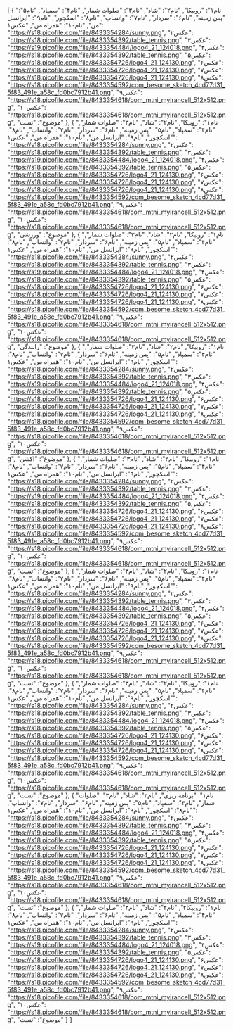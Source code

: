 [
  {
    "نام۱": "روبیکا",
    "نام۲": "شاد",
    "نام۳": "صلوات شمار",
    "نام۴": "سمپاد",
    "نام۵": "پس زمینه",
    "نام۶": "سردار",
    "نام۷": "واتساپ",
    "نام۸": "اسکچور",
    "نام۹": "ایرانسل من",
    "نام۱۰": "همراه من",
    "عکس۱": "https://s18.picofile.com/file/8433354284/sunny.png",
    "عکس۲": "https://s18.picofile.com/file/8433354392/table_tennis.png",
    "عکس۳": "https://s19.picofile.com/file/8433354484/logo4_21_124018.png",
    "عکس۴": "https://s18.picofile.com/file/8433354392/table_tennis.png",
    "عکس۵": "https://s18.picofile.com/file/8433354726/logo4_21_124130.png",
    "عکس۶": "https://s18.picofile.com/file/8433354726/logo4_21_124130.png",
    "عکس۷": "https://s18.picofile.com/file/8433354726/logo4_21_124130.png",
    "عکس۸": "https://s18.picofile.com/file/8433354592/com_besome_sketch_4cd77d31_5f83_491e_a58c_fd0bc7912b41.png",
    "عکس۹": "https://s18.picofile.com/file/8433354618/com_mtni_myirancell_512x512.png",
    "عکس۱۰": "https://s18.picofile.com/file/8433354618/com_mtni_myirancell_512x512.png",
    "موضوع": "تست"
  },
  {
    "نام۱": "روبیکا",
    "نام۲": "شاد",
    "نام۳": "صلوات شمار",
    "نام۴": "سمپاد",
    "نام۵": "پس زمینه",
    "نام۶": "سردار",
    "نام۷": "واتساپ",
    "نام۸": "اسکچور",
    "نام۹": "ایرانسل من",
    "نام۱۰": "همراه من",
    "عکس۱": "https://s18.picofile.com/file/8433354284/sunny.png",
    "عکس۲": "https://s18.picofile.com/file/8433354392/table_tennis.png",
    "عکس۳": "https://s19.picofile.com/file/8433354484/logo4_21_124018.png",
    "عکس۴": "https://s18.picofile.com/file/8433354392/table_tennis.png",
    "عکس۵": "https://s18.picofile.com/file/8433354726/logo4_21_124130.png",
    "عکس۶": "https://s18.picofile.com/file/8433354726/logo4_21_124130.png",
    "عکس۷": "https://s18.picofile.com/file/8433354726/logo4_21_124130.png",
    "عکس۸": "https://s18.picofile.com/file/8433354592/com_besome_sketch_4cd77d31_5f83_491e_a58c_fd0bc7912b41.png",
    "عکس۹": "https://s18.picofile.com/file/8433354618/com_mtni_myirancell_512x512.png",
    "عکس۱۰": "https://s18.picofile.com/file/8433354618/com_mtni_myirancell_512x512.png",
    "موضوع": "ورزشی"
  },
  {
    "نام۱": "روبیکا",
    "نام۲": "شاد",
    "نام۳": "صلوات شمار",
    "نام۴": "سمپاد",
    "نام۵": "پس زمینه",
    "نام۶": "سردار",
    "نام۷": "واتساپ",
    "نام۸": "اسکچور",
    "نام۹": "ایرانسل من",
    "نام۱۰": "همراه من",
    "عکس۱": "https://s18.picofile.com/file/8433354284/sunny.png",
    "عکس۲": "https://s18.picofile.com/file/8433354392/table_tennis.png",
    "عکس۳": "https://s19.picofile.com/file/8433354484/logo4_21_124018.png",
    "عکس۴": "https://s18.picofile.com/file/8433354392/table_tennis.png",
    "عکس۵": "https://s18.picofile.com/file/8433354726/logo4_21_124130.png",
    "عکس۶": "https://s18.picofile.com/file/8433354726/logo4_21_124130.png",
    "عکس۷": "https://s18.picofile.com/file/8433354726/logo4_21_124130.png",
    "عکس۸": "https://s18.picofile.com/file/8433354592/com_besome_sketch_4cd77d31_5f83_491e_a58c_fd0bc7912b41.png",
    "عکس۹": "https://s18.picofile.com/file/8433354618/com_mtni_myirancell_512x512.png",
    "عکس۱۰": "https://s18.picofile.com/file/8433354618/com_mtni_myirancell_512x512.png",
    "موضوع": "رانندگی"
  },
  {
    "نام۱": "روبیکا",
    "نام۲": "شاد",
    "نام۳": "صلوات شمار",
    "نام۴": "سمپاد",
    "نام۵": "پس زمینه",
    "نام۶": "سردار",
    "نام۷": "واتساپ",
    "نام۸": "اسکچور",
    "نام۹": "ایرانسل من",
    "نام۱۰": "همراه من",
    "عکس۱": "https://s18.picofile.com/file/8433354284/sunny.png",
    "عکس۲": "https://s18.picofile.com/file/8433354392/table_tennis.png",
    "عکس۳": "https://s19.picofile.com/file/8433354484/logo4_21_124018.png",
    "عکس۴": "https://s18.picofile.com/file/8433354392/table_tennis.png",
    "عکس۵": "https://s18.picofile.com/file/8433354726/logo4_21_124130.png",
    "عکس۶": "https://s18.picofile.com/file/8433354726/logo4_21_124130.png",
    "عکس۷": "https://s18.picofile.com/file/8433354726/logo4_21_124130.png",
    "عکس۸": "https://s18.picofile.com/file/8433354592/com_besome_sketch_4cd77d31_5f83_491e_a58c_fd0bc7912b41.png",
    "عکس۹": "https://s18.picofile.com/file/8433354618/com_mtni_myirancell_512x512.png",
    "عکس۱۰": "https://s18.picofile.com/file/8433354618/com_mtni_myirancell_512x512.png",
    "موضوع": "اکشن"
  },
  {
    "نام۱": "روبیکا",
    "نام۲": "شاد",
    "نام۳": "صلوات شمار",
    "نام۴": "سمپاد",
    "نام۵": "پس زمینه",
    "نام۶": "سردار",
    "نام۷": "واتساپ",
    "نام۸": "اسکچور",
    "نام۹": "ایرانسل من",
    "نام۱۰": "همراه من",
    "عکس۱": "https://s18.picofile.com/file/8433354284/sunny.png",
    "عکس۲": "https://s18.picofile.com/file/8433354392/table_tennis.png",
    "عکس۳": "https://s19.picofile.com/file/8433354484/logo4_21_124018.png",
    "عکس۴": "https://s18.picofile.com/file/8433354392/table_tennis.png",
    "عکس۵": "https://s18.picofile.com/file/8433354726/logo4_21_124130.png",
    "عکس۶": "https://s18.picofile.com/file/8433354726/logo4_21_124130.png",
    "عکس۷": "https://s18.picofile.com/file/8433354726/logo4_21_124130.png",
    "عکس۸": "https://s18.picofile.com/file/8433354592/com_besome_sketch_4cd77d31_5f83_491e_a58c_fd0bc7912b41.png",
    "عکس۹": "https://s18.picofile.com/file/8433354618/com_mtni_myirancell_512x512.png",
    "عکس۱۰": "https://s18.picofile.com/file/8433354618/com_mtni_myirancell_512x512.png",
    "موضوع": "تست"
  },
  {
    "نام۱": "روبیکا",
    "نام۲": "شاد",
    "نام۳": "صلوات شمار",
    "نام۴": "سمپاد",
    "نام۵": "پس زمینه",
    "نام۶": "سردار",
    "نام۷": "واتساپ",
    "نام۸": "اسکچور",
    "نام۹": "ایرانسل من",
    "نام۱۰": "همراه من",
    "عکس۱": "https://s18.picofile.com/file/8433354284/sunny.png",
    "عکس۲": "https://s18.picofile.com/file/8433354392/table_tennis.png",
    "عکس۳": "https://s19.picofile.com/file/8433354484/logo4_21_124018.png",
    "عکس۴": "https://s18.picofile.com/file/8433354392/table_tennis.png",
    "عکس۵": "https://s18.picofile.com/file/8433354726/logo4_21_124130.png",
    "عکس۶": "https://s18.picofile.com/file/8433354726/logo4_21_124130.png",
    "عکس۷": "https://s18.picofile.com/file/8433354726/logo4_21_124130.png",
    "عکس۸": "https://s18.picofile.com/file/8433354592/com_besome_sketch_4cd77d31_5f83_491e_a58c_fd0bc7912b41.png",
    "عکس۹": "https://s18.picofile.com/file/8433354618/com_mtni_myirancell_512x512.png",
    "عکس۱۰": "https://s18.picofile.com/file/8433354618/com_mtni_myirancell_512x512.png",
    "موضوع": "تست"
  },
  {
    "نام۱": "روبیکا",
    "نام۲": "شاد",
    "نام۳": "صلوات شمار",
    "نام۴": "سمپاد",
    "نام۵": "پس زمینه",
    "نام۶": "سردار",
    "نام۷": "واتساپ",
    "نام۸": "اسکچور",
    "نام۹": "ایرانسل من",
    "نام۱۰": "همراه من",
    "عکس۱": "https://s18.picofile.com/file/8433354284/sunny.png",
    "عکس۲": "https://s18.picofile.com/file/8433354392/table_tennis.png",
    "عکس۳": "https://s19.picofile.com/file/8433354484/logo4_21_124018.png",
    "عکس۴": "https://s18.picofile.com/file/8433354392/table_tennis.png",
    "عکس۵": "https://s18.picofile.com/file/8433354726/logo4_21_124130.png",
    "عکس۶": "https://s18.picofile.com/file/8433354726/logo4_21_124130.png",
    "عکس۷": "https://s18.picofile.com/file/8433354726/logo4_21_124130.png",
    "عکس۸": "https://s18.picofile.com/file/8433354592/com_besome_sketch_4cd77d31_5f83_491e_a58c_fd0bc7912b41.png",
    "عکس۹": "https://s18.picofile.com/file/8433354618/com_mtni_myirancell_512x512.png",
    "عکس۱۰": "https://s18.picofile.com/file/8433354618/com_mtni_myirancell_512x512.png",
    "موضوع": "تست"
  },
  {
    "نام۱": "برنامه ریزی",
    "نام۲": "شاد",
    "نام۳": "صلوات شمار",
    "نام۴": "سمپاد",
    "نام۵": "پس زمینه",
    "نام۶": "سردار",
    "نام۷": "واتساپ",
    "نام۸": "اسکچور",
    "نام۹": "ایرانسل من",
    "نام۱۰": "همراه من",
    "عکس۱": "https://s18.picofile.com/file/8433354284/sunny.png",
    "عکس۲": "https://s18.picofile.com/file/8433354392/table_tennis.png",
    "عکس۳": "https://s19.picofile.com/file/8433354484/logo4_21_124018.png",
    "عکس۴": "https://s18.picofile.com/file/8433354392/table_tennis.png",
    "عکس۵": "https://s18.picofile.com/file/8433354726/logo4_21_124130.png",
    "عکس۶": "https://s18.picofile.com/file/8433354726/logo4_21_124130.png",
    "عکس۷": "https://s18.picofile.com/file/8433354726/logo4_21_124130.png",
    "عکس۸": "https://s18.picofile.com/file/8433354592/com_besome_sketch_4cd77d31_5f83_491e_a58c_fd0bc7912b41.png",
    "عکس۹": "https://s18.picofile.com/file/8433354618/com_mtni_myirancell_512x512.png",
    "عکس۱۰": "https://s18.picofile.com/file/8433354618/com_mtni_myirancell_512x512.png",
    "موضوع": "تست"
  },
  {
    "نام۱": "روبیکا۲",
    "نام۲": "شاد",
    "نام۳": "صلوات شمار",
    "نام۴": "سمپاد",
    "نام۵": "پس زمینه",
    "نام۶": "سردار",
    "نام۷": "واتساپ",
    "نام۸": "اسکچور",
    "نام۹": "ایرانسل من",
    "نام۱۰": "همراه من",
    "عکس۱": "https://s18.picofile.com/file/8433354284/sunny.png",
    "عکس۲": "https://s18.picofile.com/file/8433354392/table_tennis.png",
    "عکس۳": "https://s19.picofile.com/file/8433354484/logo4_21_124018.png",
    "عکس۴": "https://s18.picofile.com/file/8433354392/table_tennis.png",
    "عکس۵": "https://s18.picofile.com/file/8433354726/logo4_21_124130.png",
    "عکس۶": "https://s18.picofile.com/file/8433354726/logo4_21_124130.png",
    "عکس۷": "https://s18.picofile.com/file/8433354726/logo4_21_124130.png",
    "عکس۸": "https://s18.picofile.com/file/8433354592/com_besome_sketch_4cd77d31_5f83_491e_a58c_fd0bc7912b41.png",
    "عکس۹": "https://s18.picofile.com/file/8433354618/com_mtni_myirancell_512x512.png",
    "عکس۱۰": "https://s18.picofile.com/file/8433354618/com_mtni_myirancell_512x512.png",
    "موضوع": "تست"
  }
]
